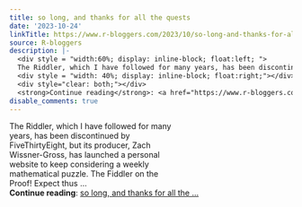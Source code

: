 ```yaml
---
title: so long, and thanks for all the quests
date: '2023-10-24'
linkTitle: https://www.r-bloggers.com/2023/10/so-long-and-thanks-for-all-the-quests/
source: R-bloggers
description: |-
  <div style = "width:60%; display: inline-block; float:left; ">
  The Riddler, which I have followed for many years, has been discontinued by FiveThirtyEight, but its producer, Zach Wissner-Gross, has launched a personal website to keep considering a weekly mathematical puzzle. The Fiddler on the Proof! Expect thus ...</div>
  <div style = "width: 40%; display: inline-block; float:right;"></div>
  <div style="clear: both;"></div>
  <strong>Continue reading</strong>: <a href="https://www.r-bloggers.com/2023/10/so-long-and-thanks-for-all-the-quests/">so long, and thanks for all the ...
disable_comments: true
---
```

<div style = "width:60%; display: inline-block; float:left; ">
The Riddler, which I have followed for many years, has been discontinued by FiveThirtyEight, but its producer, Zach Wissner-Gross, has launched a personal website to keep considering a weekly mathematical puzzle. The Fiddler on the Proof! Expect thus ...</div>
<div style = "width: 40%; display: inline-block; float:right;"></div>
<div style="clear: both;"></div>
<strong>Continue reading</strong>: <a href="https://www.r-bloggers.com/2023/10/so-long-and-thanks-for-all-the-quests/">so long, and thanks for all the ...